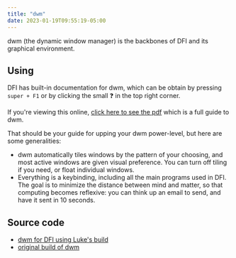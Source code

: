 ```yaml
---
title: "dwm"
date: 2023-01-19T09:55:19-05:00
---
```


dwm (the dynamic window manager) is the backbones of DFI and its graphical environment.

## Using

DFI has built-in documentation for dwm, which can be obtain by pressing `super + F1` or by clicking the small ❓ in the top right corner.

If you're viewing this online, [click here to see the pdf](/larbs-dwm.pdf) which is a full guide to dwm.

That should be your guide for upping your dwm power-level, but here are some generalities:

- dwm automatically tiles windows by the pattern of your choosing, and most active windows are given visual preference. You can turn off tiling if you need, or float individual windows.
- Everything is a keybinding, including all the main programs used in DFI. The goal is to minimize the distance between mind and matter, so that computing becomes reflexive: you can think up an email to send, and have it sent in 10 seconds.

## Source code

- [dwm for DFI using Luke's build](https://github.com/lukesmithxyz/dwm)
- [original build of dwm](https://dwm.suckless.org)
